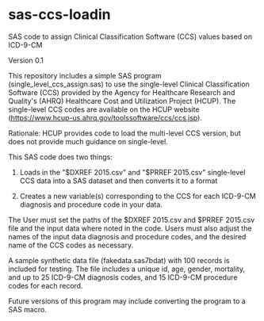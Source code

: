 # sas-ccs-loadin
SAS code to assign Clinical Classification Software (CCS) values based on ICD-9-CM

Version 0.1

This repository includes a simple SAS program (single_level_ccs_assign.sas) to use the single-level Clinical Classification Software (CCS) provided by the Agency for Healthcare Research and Quality's (AHRQ) Healthcare Cost and Utilization Project (HCUP). The single-level CCS codes are available on the HCUP website (https://www.hcup-us.ahrq.gov/toolssoftware/ccs/ccs.jsp).  

Rationale: HCUP provides code to load the multi-level CCS version, but does not provide much guidance on single-level. 

This SAS code does two things:

1) Loads in the "$DXREF 2015.csv" and "$PRREF 2015.csv" single-level CCS data into a SAS dataset and then converts it to a format

2) Creates a new variable(s) corresponding to the CCS for each ICD-9-CM diagnosis and procedure code in your data. 

The User must set the paths of the $DXREF 2015.csv and $PRREF 2015.csv file and the input data where noted in the code.  Users must also adjust the names of the input data diagnosis and procedure codes, and the desired name of the CCS codes as necessary.  

A sample synthetic data file (fakedata.sas7bdat) with 100 records is included for testing. The file includes a unique id, age, gender, mortality, and up to 25 ICD-9-CM diagnosis codes, and 15 ICD-9-CM procedure codes for each record.

Future versions of this program may include converting the program to a SAS macro. 
